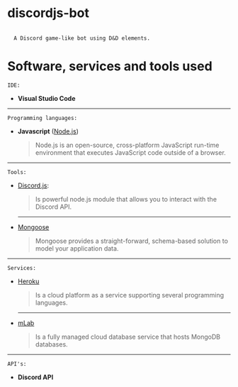 # discordjs-bot
```fix

  A Discord game-like bot using D&D elements.

```


# Software, services and tools used
`IDE:`
- **Visual Studio Code**

***
`Programming languages:`
- **Javascript** ([Node.js](https://nodejs.org/en/))

  > Node.js is an open-source, cross-platform JavaScript run-time environment that executes JavaScript code outside of a browser.

***
`Tools:`
- [Discord.js](https://discord.js.org/ "Discord.js"): 

  > Is  powerful node.js module that allows you to interact with the Discord API.
  
  ---
- [Mongoose](https://mongoosejs.com/ "Mongoose")  

  > Mongoose provides a straight-forward, schema-based solution to model your application data.


***
`Services:`
- [Heroku](https://heroku.com "Cloud platform")

  > Is a cloud platform as a service supporting several programming languages. 

  ---
- [mLab](https://mlab.com "Cloud database")

  > Is a fully managed cloud database service that hosts MongoDB databases.
  
***
`API's:`
- **Discord API**
